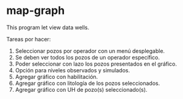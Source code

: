 # map-graph
This program let view data wells.

Tareas por hacer:
1. Seleccionar pozos por operador con un menú desplegable.
2. Se deben ver todos los pozos de un operador específico.
3. Poder seleccionar con lazo los pozos presentados en el gráfico.
4. Opción para niveles observados y simulados.
5. Agregar gráfico con habilitación.
6. Agregar gráfico con litología de los pozos seleccionados.
7. Agregar gráfico con UH de pozo(s) seleccionado(s).
